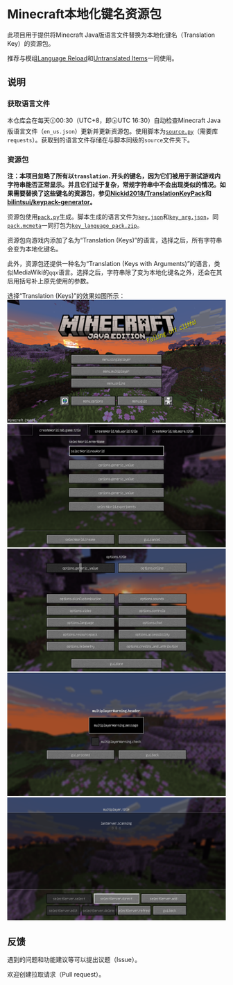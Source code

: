 # Minecraft本地化键名资源包

此项目用于提供将Minecraft Java版语言文件替换为本地化键名（Translation Key）的资源包。

推荐与模组[Language Reload](https://modrinth.com/mod/language-reload)和[Untranslated Items](https://www.curseforge.com/minecraft/mc-mods/untranslated-items)一同使用。

## 说明

### 获取语言文件

本仓库会在每天🕧00:30（UTC+8，即🕟UTC 16:30）自动检查Minecraft Java版语言文件（`en_us.json`）更新并更新资源包。使用脚本为[`source.py`](/source.py)（需要库`requests`）。获取到的语言文件存储在与脚本同级的`source`文件夹下。

### 资源包

**注：本项目忽略了所有以`translation.`开头的键名，因为它们被用于测试游戏内字符串能否正常显示。并且它们过于复杂，常规字符串中不会出现类似的情况。如果需要替换了这些键名的资源包，参见[Nickid2018/TranslationKeyPack](https://github.com/Nickid2018/TranslationKeyPack)和[bilintsui/keypack-generator](https://github.com/bilintsui/keypack-generator)。**

资源包使用[`pack.py`](/pack.py)生成。脚本生成的语言文件为[`key.json`](/key.json)和[`key_arg.json`](/key_arg.json)，同[`pack.mcmeta`](/pack.mcmeta)一同打包为[`key_language_pack.zip`](/key_language_pack.zip)。

资源包向游戏内添加了名为“Translation (Keys)”的语言，选择之后，所有字符串会变为本地化键名。

此外，资源包还提供一种名为“Translation (Keys with Arguments)”的语言，类似MediaWiki的`qqx`语言。选择之后，字符串除了变为本地化键名之外，还会在其后用括号补上原先使用的参数。

选择“Translation (Keys)”的效果如图所示：
![Sample](/sample/1.png)
![Sample](/sample/2.png)
![Sample](/sample/3.png)
![Sample](/sample/4.png)
![Sample](/sample/5.png)

## 反馈

遇到的问题和功能建议等可以提出议题（Issue）。

欢迎创建拉取请求（Pull request）。
